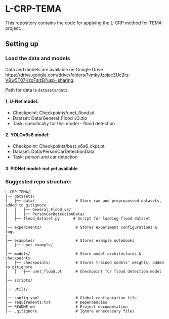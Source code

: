 # L-CRP-TEMA

This repository contains the code for applying the L-CRP method for TEMA project. 

## Setting up

### Load the data and models

Data and models are available on Google Drive https://drive.google.com/drive/folders/1vmkyJzojacZUc2rz-VBw5T07KzoFslzB?usp=sharing. 

Path for data is `datasets/data`.

#### 1. U-Net model: 
- Checkpoint: Checkpoints/unet_flood.pt
- Dataset: Data/General_Flood_v3.zip
- Task: specifically for this model - flood detection

#### 2. YOLOv6s6 model:
- Checkpoint: Checkpoints/best_v6s6_ckpt.pt
- Dataset: Data/PersonCarDetectionData 
- Task: person and car detection

#### 3. PIDNet model: not yet available










### Suggested repo structure:

```
L-CRP-TEMA/
│── datasets/
│   ├── data/                  # Store raw and preprocessed datasets, added to gitignore
│   │   ├── General_Flood_v3/  
│   │   ├── PersonCarDetectionData/
│   ├── flood_dataset.py      # Script for loading flood dataset
│
│── experiments/               # Stores experiment configurations & logs
│
│── examples/                  # Stores example notebooks
│   ├── unet_example/  
│
│── models/                    # Store model architectures & checkpoints
│   ├── checkpoints/           # Stores trained models' weights, added to gitignore
│   │   ├── unet_flood.pt      # Checkpoint for flood detection model
│
│── scripts/                   
│
│── utils/                     
│
│── config.yaml                # Global configuration file
│── requirements.txt           # Dependencies
│── README.md                  # Project documentation
│── .gitignore                 # Ignore unnecessary files
```